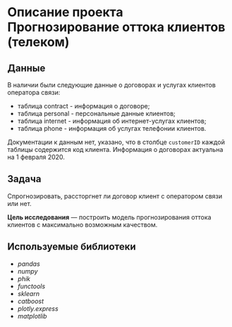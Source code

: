 # Описание проекта Прогнозирование оттока клиентов (телеком)

## Данные

В наличии были следующие данные о договорах и услугах клиентов оператора связи:
* таблица contract - информация о договоре;
* таблица personal - персональные данные клиентов;
* таблица internet - информация об интернет-услугах клиентов;
* таблица phone - информация об услугах телефонии клиентов.

Документации к данным нет, указано, что в столбце `customerID` каждой таблицы содержится код клиента.
Информация о договорах актуальна на 1 февраля 2020. 

## Задача

Спрогнозировать, рассторгнет ли договор клиент с оператором связи или нет.

**Цель исследования** — построить модель прогнозирования оттока клиентов с максимально возможным качеством.

## Используемые библиотеки
* *pandas*
* *numpy*
* *phik*
* *functools*
* *sklearn*
* *catboost*
* *plotly.express*
* *matplotlib*
